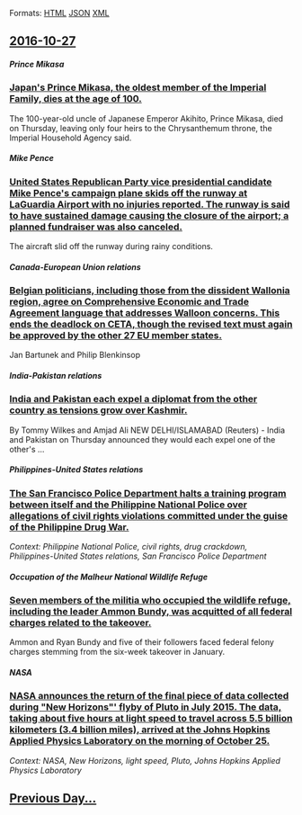 
Formats: [HTML](2016/10/27/index.html)  [JSON](2016/10/27/index.json)  [XML](2016/10/27/index.xml)  

## [2016-10-27](/news/2016/10/27/index.md)

##### Prince Mikasa
### [Japan's Prince Mikasa, the oldest member of the Imperial Family, dies at the age of 100. ](/news/2016/10/27/japan-s-prince-mikasa-the-oldest-member-of-the-imperial-family-dies-at-the-age-of-100.md)
The 100-year-old uncle of Japanese Emperor Akihito, Prince Mikasa, died on Thursday, leaving only four heirs to the Chrysanthemum throne, the Imperial Household Agency said.

##### Mike Pence
### [United States Republican Party vice presidential candidate Mike Pence's campaign plane skids off the runway at LaGuardia Airport with no injuries reported. The runway is said to have sustained damage causing the closure of the airport; a planned fundraiser was also canceled. ](/news/2016/10/27/united-states-republican-party-vice-presidential-candidate-mike-pence-s-campaign-plane-skids-off-the-runway-at-laguardia-airport-with-no-inj.md)
The aircraft slid off the runway during rainy conditions.

##### Canada-European Union relations
### [Belgian politicians, including those from the dissident Wallonia region, agree on Comprehensive Economic and Trade Agreement language that addresses Walloon concerns. This ends the deadlock on CETA, though the revised text must again be approved by the other 27 EU member states. ](/news/2016/10/27/belgian-politicians-including-those-from-the-dissident-wallonia-region-agree-on-comprehensive-economic-and-trade-agreement-language-that-a.md)
Jan Bartunek and Philip Blenkinsop

##### India-Pakistan relations
### [ India and Pakistan each expel a diplomat from the other country as tensions grow over Kashmir. ](/news/2016/10/27/india-and-pakistan-each-expel-a-diplomat-from-the-other-country-as-tensions-grow-over-kashmir.md)
By Tommy Wilkes and Amjad Ali NEW DELHI/ISLAMABAD (Reuters) - India and Pakistan on Thursday announced they would each expel one of the other&#039;s ...

##### Philippines-United States relations
### [The San Francisco Police Department halts a training program between itself and the Philippine National Police over allegations of civil rights violations committed under the guise of the Philippine Drug War. ](/news/2016/10/27/the-san-francisco-police-department-halts-a-training-program-between-itself-and-the-philippine-national-police-over-allegations-of-civil-rig.md)
_Context: Philippine National Police, civil rights, drug crackdown, Philippines-United States relations, San Francisco Police Department_

##### Occupation of the Malheur National Wildlife Refuge
### [ Seven members of the militia who occupied the wildlife refuge, including the leader Ammon Bundy, was acquitted of all federal charges related to the takeover. ](/news/2016/10/27/seven-members-of-the-militia-who-occupied-the-wildlife-refuge-including-the-leader-ammon-bundy-was-acquitted-of-all-federal-charges-relat.md)
Ammon and Ryan Bundy and five of their followers faced federal felony charges stemming from the six-week takeover in January.

##### NASA
### [NASA announces the return of the final piece of data collected during "New Horizons"' flyby of Pluto in July 2015. The data, taking about five hours at light speed to travel across 5.5 billion kilometers (3.4 billion miles), arrived at the Johns Hopkins Applied Physics Laboratory on the morning of October 25. ](/news/2016/10/27/nasa-announces-the-return-of-the-final-piece-of-data-collected-during-new-horizons-flyby-of-pluto-in-july-2015-the-data-taking-about-fi.md)
_Context: NASA, New Horizons, light speed, Pluto, Johns Hopkins Applied Physics Laboratory_

## [Previous Day...](/news/2016/10/26/index.md)

